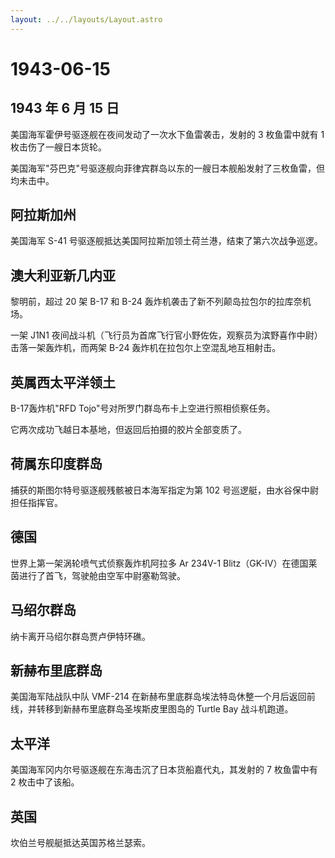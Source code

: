 ```yaml
---
layout: ../../layouts/Layout.astro
---
```


# 1943-06-15

## 1943 年 6 月 15 日

美国海军霍伊号驱逐舰在夜间发动了一次水下鱼雷袭击，发射的 3 枚鱼雷中就有
1 枚击伤了一艘日本货轮。

美国海军"芬巴克"号驱逐舰向菲律宾群岛以东的一艘日本舰船发射了三枚鱼雷，但均未击中。

## 阿拉斯加州

美国海军 S-41 号驱逐舰抵达美国阿拉斯加领土荷兰港，结束了第六次战争巡逻。

## 澳大利亚新几内亚

黎明前，超过 20 架 B-17 和 B-24
轰炸机袭击了新不列颠岛拉包尔的拉库奈机场。

一架 J1N1
夜间战斗机（飞行员为首席飞行官小野佐佐，观察员为滨野喜作中尉）击落一架轰炸机，而两架
B-24 轰炸机在拉包尔上空混乱地互相射击。

## 英属西太平洋领土

B-17轰炸机"RFD Tojo"号对所罗门群岛布卡上空进行照相侦察任务。

它两次成功飞越日本基地，但返回后拍摄的胶片全部变质了。

## 荷属东印度群岛

捕获的斯图尔特号驱逐舰残骸被日本海军指定为第 102
号巡逻艇，由水谷保中尉担任指挥官。

## 德国

世界上第一架涡轮喷气式侦察轰炸机阿拉多 Ar 234V-1
Blitz（GK-IV）在德国莱茵进行了首飞，驾驶舱由空军中尉塞勒驾驶。

## 马绍尔群岛

纳卡离开马绍尔群岛贾卢伊特环礁。

## 新赫布里底群岛

美国海军陆战队中队 VMF-214
在新赫布里底群岛埃法特岛休整一个月后返回前线，并转移到新赫布里底群岛圣埃斯皮里图岛的
Turtle Bay 战斗机跑道。

## 太平洋

美国海军冈内尔号驱逐舰在东海击沉了日本货船嘉代丸，其发射的 7 枚鱼雷中有
2 枚击中了该船。

## 英国

坎伯兰号舰艇抵达英国苏格兰瑟索。